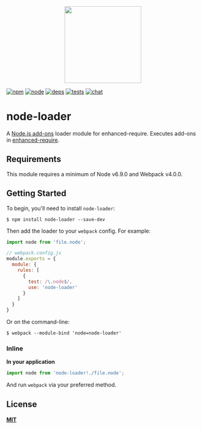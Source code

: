 <div align="center">
  <a href="https://github.com/webpack/webpack">
    <img width="200" height="200" src="https://webpack.js.org/assets/icon-square-big.svg">
  </a>
</div>

[![npm][npm]][npm-url]
[![node][node]][node-url]
[![deps][deps]][deps-url]
[![tests][tests]][tests-url]
[![chat][chat]][chat-url]

# node-loader

A [Node.js add-ons](https://nodejs.org/dist/latest/docs/api/addons.html) loader
module for enhanced-require. Executes add-ons in
[enhanced-require](https://github.com/webpack/enhanced-require).

## Requirements

This module requires a minimum of Node v6.9.0 and Webpack v4.0.0.

## Getting Started

To begin, you'll need to install `node-loader`:

```console
$ npm install node-loader --save-dev
```

Then add the loader to your `webpack` config. For example:

```js
import node from 'file.node';
```

```js
// webpack.config.js
module.exports = {
  module: {
    rules: [
      {
        test: /\.node$/,
        use: 'node-loader'
      }
    ]
  }
}
```

Or on the command-line:

```console
$ webpack --module-bind 'node=node-loader'
```

### Inline

**In your application**
```js
import node from 'node-loader!./file.node';
```

And run `webpack` via your preferred method.

## License

#### [MIT](./LICENSE)

[npm]: https://img.shields.io/npm/v/node-loader.svg
[npm-url]: https://npmjs.com/package/node-loader

[node]: https://img.shields.io/node/v/node-loader.svg
[node-url]: https://nodejs.org

[deps]: https://david-dm.org/webpack-contrib/node-loader.svg
[deps-url]: https://david-dm.org/webpack-contrib/node-loader

[tests]: https://circleci.com/gh/webpack-contrib/node-loader.svg?style=svg
[tests-url]: https://circleci.com/gh/webpack-contrib/node-loader

[cover]: https://codecov.io/gh/webpack-contrib/node-loader/branch/master/graph/badge.svg
[cover-url]: https://codecov.io/gh/webpack-contrib/node-loader

[chat]: https://img.shields.io/badge/gitter-webpack%2Fwebpack-brightgreen.svg
[chat-url]: https://gitter.im/webpack/webpack